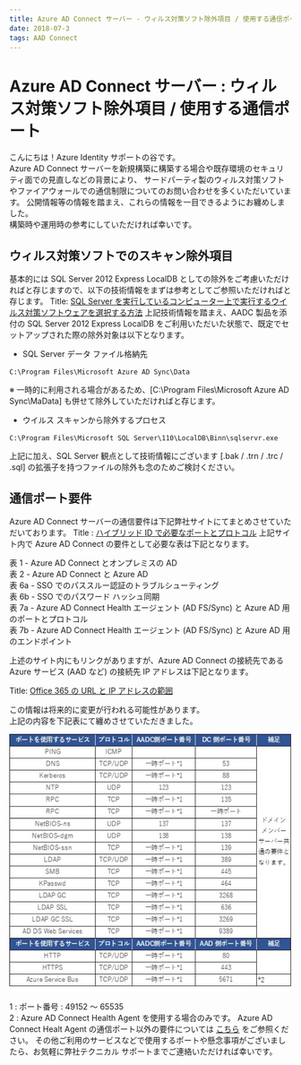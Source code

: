 ```yaml
---
title: Azure AD Connect サーバー - ウィルス対策ソフト除外項目 / 使用する通信ポート
date: 2018-07-3
tags: AAD Connect
---
```

# Azure AD Connect サーバー : ウィルス対策ソフト除外項目 / 使用する通信ポート

こんにちは！Azure Identity サポートの谷です。  
Azure AD Connect サーバーを新規構築に構築する場合や既存環境のセキュリティ面での見直しなどの背景により、
サードパーティ製のウィルス対策ソフトやファイアウォールでの通信制限についてのお問い合わせを多くいただいています。
公開情報等の情報を踏まえ、これらの情報を一目できるようにお纏めしました。  
構築時や運用時の参考にしていただければ幸いです。
 

## ウィルス対策ソフトでのスキャン除外項目

基本的には SQL Server 2012 Express LocalDB としての除外をご考慮いただければと存じますので、以下の技術情報をまずは参考としてご参照いただければと存じます。
Title: [SQL Server を実行しているコンピューター上で実行するウイルス対策ソフトウェアを選択する方法](https://support.microsoft.com/ja-jp/help/309422/how-to-choose-antivirus-software-to-run-on-computers-that-are-running)
上記技術情報を踏まえ、AADC 製品を添付の SQL Server 2012 Express LocalDB をご利用いただいた状態で、既定でセットアップされた際の除外対象は以下となります。
- SQL Server データ ファイル格納先
```
C:\Program Files\Microsoft Azure AD Sync\Data
```
※ 一時的に利用される場合があるため、[C:\Program Files\Microsoft Azure AD Sync\MaData] も併せて除外していただければと存じます。
- ウイルス スキャンから除外するプロセス
```
C:\Program Files\Microsoft SQL Server\110\LocalDB\Binn\sqlservr.exe
```
上記に加え、SQL Server 観点として技術情報にございます [.bak / .trn / .trc / .sql] の拡張子を持つファイルの除外も念のためご検討ください。
 

## 通信ポート要件
Azure AD Connect サーバーの通信要件は下記弊社サイトにてまとめさせていただいております。
Title : [ハイブリッド ID で必要なポートとプロトコル](https://docs.microsoft.com/ja-jp/azure/active-directory/connect/active-directory-aadconnect-ports)
上記サイト内で Azure AD Connect の要件として必要な表は下記となります。

表 1 - Azure AD Connect とオンプレミスの AD  
表 2 - Azure AD Connect と Azure AD  
表 6a - SSO でのパススルー認証のトラブルシューティング  
表 6b - SSO でのパスワード ハッシュ同期  
表 7a - Azure AD Connect Health エージェント (AD FS/Sync) と Azure AD 用のポートとプロトコル  
表 7b - Azure AD Connect Health エージェント (AD FS/Sync) と Azure AD 用のエンドポイント  

上述のサイト内にもリンクがありますが、Azure AD Connect の接続先である Azure サービス (AAD など) の接続先 IP アドレスは下記となります。

Title: [Office 365 の URL と IP アドレスの範囲](https://docs.microsoft.com/ja-jp/office365/enterprise/urls-and-ip-address-ranges?redirectSourcePath=%252fja-jp%252farticle%252foffice-365-url-%25e3%2581%258a%25e3%2582%2588%25e3%2581%25b3-ip-%25e3%2582%25a2%25e3%2583%2589%25e3%2583%25ac%25e3%2582%25b9%25e7%25af%2584%25e5%259b%25b2-8548a211-3fe7-47cb-abb1-355ea5aa88a2)

この情報は将来的に変更が行われる可能性があります。  
上記の内容を下記表にて纏めさせていただきました。

![](./port-used-by-aadc/ports.jpg) 

1 : ポート番号 : 49152 ～ 65535  
2 : Azure AD Connect Health Agent を使用する場合のみです。
Azure AD Connect Healt Agent の通信ポート以外の要件については [こちら](https://docs.microsoft.com/ja-jp/azure/active-directory/hybrid/how-to-connect-health-agent-install) をご参照ください。
その他ご利用のサービスなどで使用するポートや懸念事項がございましたら、お気軽に弊社テクニカル サポートまでご連絡いただければ幸いです。
